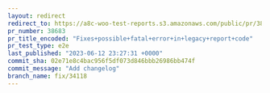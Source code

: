 ```yaml
---
layout: redirect
redirect_to: https://a8c-woo-test-reports.s3.amazonaws.com/public/pr/38683/e2e/index.html
pr_number: 38683
pr_title_encoded: "Fixes+possible+fatal+error+in+legacy+report+code"
pr_test_type: e2e
last_published: "2023-06-12 23:27:31 +0000"
commit_sha: 02e71e8c4bac956f5df073d846bbb26986bb474f
commit_message: "Add changelog"
branch_name: fix/34118
---
```

